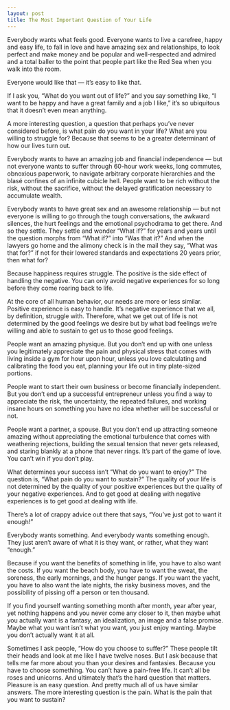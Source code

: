 ```yaml
---
layout: post
title: The Most Important Question of Your Life
---
```


Everybody wants what feels good.
Everyone wants to live a carefree, happy and easy life, to fall in love and have amazing sex and relationships, to look perfect and make money and be popular and well-respected and admired and a total baller to the point that people part like the Red Sea when you walk into the room.

Everyone would like that — it’s easy to like that.

If I ask you, “What do you want out of life?” and you say something like, “I want to be happy and have a great family and a job I like,” it’s so ubiquitous that it doesn’t even mean anything.

A more interesting question, a question that perhaps you’ve never considered before, is what pain do you want in your life? What are you willing to struggle for? Because that seems to be a greater determinant of how our lives turn out.

Everybody wants to have an amazing job and financial independence — but not everyone wants to suffer through 60-hour work weeks, long commutes, obnoxious paperwork, to navigate arbitrary corporate hierarchies and the blasé confines of an infinite cubicle hell.
People want to be rich without the risk, without the sacrifice, without the delayed gratification necessary to accumulate wealth.

Everybody wants to have great sex and an awesome relationship — but not everyone is willing to go through the tough conversations, the awkward silences, the hurt feelings and the emotional psychodrama to get there.
And so they settle.
They settle and wonder “What if?” for years and years until the question morphs from “What if?” into “Was that it?” And when the lawyers go home and the alimony check is in the mail they say, “What was that for?” if not for their lowered standards and expectations 20 years prior, then what for?

Because happiness requires struggle. The positive is the side effect of handling the negative. You can only avoid negative experiences for so long before they come roaring back to life.

At the core of all human behavior, our needs are more or less similar.
Positive experience is easy to handle.
It’s negative experience that we all, by definition, struggle with.
Therefore, what we get out of life is not determined by the good feelings we desire but by what bad feelings we’re willing and able to sustain to get us to those good feelings.

People want an amazing physique.
But you don’t end up with one unless you legitimately appreciate the pain and physical stress that comes with living inside a gym for hour upon hour, unless you love calculating and calibrating the food you eat, planning your life out in tiny plate-sized portions.


People want to start their own business or become financially independent. But you don’t end up a successful entrepreneur unless you find a way to appreciate the risk, the uncertainty, the repeated failures, and working insane hours on something you have no idea whether will be successful or not.

People want a partner, a spouse. But you don’t end up attracting someone amazing without appreciating the emotional turbulence that comes with weathering rejections, building the sexual tension that never gets released, and staring blankly at a phone that never rings. It’s part of the game of love. You can’t win if you don’t play.

What determines your success isn’t “What do you want to enjoy?” The question is, “What pain do you want to sustain?” The quality of your life is not determined by the quality of your positive experiences but the quality of your negative experiences. And to get good at dealing with negative experiences is to get good at dealing with life.

There’s a lot of crappy advice out there that says, “You’ve just got to want it enough!”

Everybody wants something. And everybody wants something enough. They just aren’t aware of what it is they want, or rather, what they want “enough.”

Because if you want the benefits of something in life, you have to also want the costs. If you want the beach body, you have to want the sweat, the soreness, the early mornings, and the hunger pangs. If you want the yacht, you have to also want the late nights, the risky business moves, and the possibility of pissing off a person or ten thousand.

If you find yourself wanting something month after month, year after year, yet nothing happens and you never come any closer to it, then maybe what you actually want is a fantasy, an idealization, an image and a false promise. Maybe what you want isn’t what you want, you just enjoy wanting. Maybe you don’t actually want it at all.

Sometimes I ask people, “How do you choose to suffer?” These people tilt their heads and look at me like I have twelve noses.
But I ask because that tells me far more about you than your desires and fantasies.
Because you have to choose something.
You can’t have a pain-free life.
It can’t all be roses and unicorns. And ultimately that’s the hard question that matters. Pleasure is an easy question. And pretty much all of us have similar answers. The more interesting question is the pain. What is the pain that you want to sustain?
